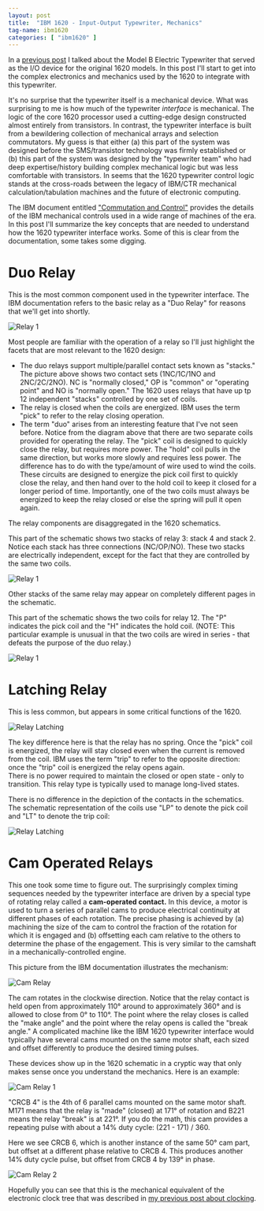 ```yaml
---
layout: post
title:  "IBM 1620 - Input-Output Typewriter, Mechanics"
tag-name: ibm1620
categories: [ "ibm1620" ]
---
```


In a [previous post](/ibm1620/2024/06/27/input-output-writer-1.html) I talked about 
the Model B Electric Typewriter that served as the I/O device for the original 1620 models. In 
this post I'll start to get into the complex electronics and mechanics used by 
the 1620 to integrate with this typewriter. 

It's no surprise that the typewriter itself is a mechanical device. What was surprising 
to me is how much of the typewriter _interface_ is mechanical. The logic of the core 1620 
processor used a cutting-edge design constructed almost entirely from transistors. In 
contrast, the
typewriter interface is built from a bewildering collection of 
mechanical arrays and selection commutators. My guess is that either (a) this part of 
the system was designed before the SMS/transistor technology was firmly established or (b)
this part of the system was designed by the "typewriter team" who had deep expertise/history
building complex mechanical logic but was less comfortable with transistors. In seems that 
the 1620 typewriter control logic 
stands at the cross-roads between the legacy of IBM/CTR mechanical calculation/tabulation 
machines and the future of electronic computing.

The IBM document entitled ["Commutation and Control"](https://ed-thelen.org/comp-hist/IBM-FU-05-CommutationControl.pdf) provides the details of the IBM mechanical controls
used in a wide range of machines of the era. In this post I'll summarize the key concepts 
that are needed to understand how the 1620 typewriter interface works. Some of this 
is clear from the documentation, some takes some digging.

# Duo Relay 

This is the most common component used in the typewriter interface. The IBM documentation
refers to the basic relay as a "Duo Relay" for reasons that we'll get into shortly.

![Relay 1](/assets/images/relays-1a.jpg)

Most people are
familiar with the operation of a relay so I'll just highlight the facets that are 
most relevant to the 1620 design:
* The duo relays support multiple/parallel contact sets known as "stacks."  The picture above
shows two contact sets (1NC/1C/1NO and 2NC/2C/2NO). NC is "normally closed," OP is "common"
or "operating point" and NO is "normally open." The 1620 uses relays that have 
up tp 12 independent "stacks" controlled by one set of coils. 
* The relay is closed when the coils are energized. IBM uses the term "pick" to refer to the 
relay closing operation. 
* The term "duo" arises from an interesting feature that I've not seen before. Notice 
from the diagram above that 
there are two separate
coils provided for operating the relay.  The "pick" coil is designed to quickly close the relay, but 
requires more power.  The "hold" coil pulls in the same direction, but works more slowly and 
requires less power.  The difference
has to do with the type/amount of wire used to wind the coils. These circuits are designed
to energize the pick coil first to quickly close the relay, and then hand over to the hold 
coil to keep it closed for a longer period of time. Importantly, one of the two coils
must always be energized to keep the relay closed or else the spring will pull it open again.

The relay components are disaggregated in the 1620 schematics.

This part of the schematic shows two stacks of relay 3: stack 4 and stack 2. Notice each 
stack has three connections (NC/OP/NO). These two stacks are electrically independent,
except for the fact that they are controlled by the same two coils.

![Relay 1](/assets/images/relays-3.jpg)

Other stacks of the same relay may appear on completely different pages in the schematic.

This part of the schematic shows the two coils for relay 12.  The "P" indicates the pick
coil and the "H" indicates the hold coil. (NOTE: This particular example is unusual in that the 
two coils are wired in series - that defeats the purpose of the duo relay.)

![Relay 1](/assets/images/relays-2.jpg)

# Latching Relay

This is less common, but appears in some critical functions of the 1620. 

![Relay Latching](/assets/images/relays-4.jpg)

The key difference here 
is that the relay has no spring.  Once the "pick" coil is energized, the relay will stay 
 closed even when the current is removed from the coil.  IBM uses the term "trip" 
to refer to the opposite direction: once the "trip" coil is energized the relay opens again.  
There is 
no power required to maintain the closed or open state - only to transition.  This relay type is typically used to manage
long-lived states. 

There is no difference in the depiction of the contacts in the schematics.  The schematic
representation of the coils use "LP" to denote the pick coil and "LT" to denote the 
trip coil:

![Relay Latching](/assets/images/relays-5.jpg)

# Cam Operated Relays

This one took some time to figure out. The surprisingly complex timing sequences needed by the typewriter
interface are driven by a special type of rotating relay called a **cam-operated contact.**
In this device, a motor is used to turn a series of parallel cams to produce electrical 
continuity at different phases of each rotation. The precise phasing is achieved
by (a) machining the size of the cam to control the fraction of the rotation for which it
is engaged and (b) offsetting each cam relative to the others to determine the phase
of the engagement. This is very similar to the camshaft in a mechanically-controlled
engine.

This picture from the IBM documentation illustrates the mechanism:

![Cam Relay](/assets/images/relays-6.jpg)

The cam rotates in the clockwise direction. Notice that the relay contact is held 
open from approximately 110° around to approximately 360° and is 
allowed to close from 0° to 110°. The point where the relay closes
is called the "make angle" and the point where the relay opens is called the 
"break angle." A complicated machine like the IBM 1620 typewriter interface would
typically have several cams mounted on the same motor shaft, each sized and offset
differently to produce the desired timing pulses.

These devices show up in the 1620 schematic in a cryptic way that only makes 
sense once you understand the mechanics.  Here is an example:

![Cam Relay 1](/assets/images/relays-7.jpg)

"CRCB 4" is the 4th of 6 parallel cams mounted on the same motor shaft. M171 means 
that the relay is "made" (closed) at 171° of rotation and B221 means the relay
"break" is at 221°. If you do the math, this cam provides a repeating pulse with 
about a 14% duty cycle: (221 - 171) / 360.

Here we see CRCB 6, which is another instance of the same 50° cam part, but offset at 
a different phase relative to CRCB 4. This produces another 14% duty cycle pulse,
but offset from CRCB 4 by 139° in phase.

![Cam Relay 2](/assets/images/relays-8.jpg)

Hopefully you can see that this is the mechanical equivalent of the electronic 
clock tree that was described in [my previous post about clocking](/ibm1620/2024/06/25/clocks-working.html).





